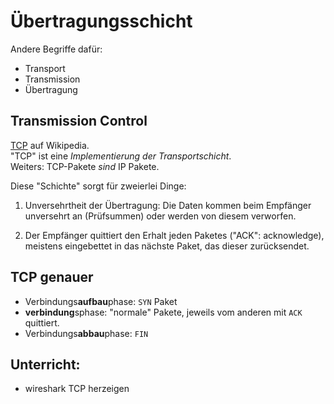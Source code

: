 # Übertragungsschicht

Andere Begriffe dafür:
- Transport
- Transmission
- Übertragung

## Transmission Control

[TCP](https://de.wikipedia.org/wiki/Transmission_Control_Protocol) auf Wikipedia.  
"TCP" ist eine *Implementierung der Transportschicht*.  
Weiters: TCP-Pakete *sind* IP Pakete.

Diese "Schichte" sorgt für zweierlei Dinge:

1. Unversehrtheit der Übertragung: Die Daten kommen beim Empfänger unversehrt an (Prüfsummen) oder werden von diesem verworfen.

2. Der Empfänger quittiert den Erhalt jeden Paketes ("ACK": acknowledge), meistens eingebettet in das nächste Paket, das dieser zurücksendet.

## TCP genauer
- Verbindungs**aufbau**phase: `SYN` Paket
- **verbindung**sphase: "normale" Pakete, jeweils vom anderen mit `ACK` quittiert.
- Verbindungs**abbau**phase: `FIN`

## Unterricht:
- wireshark TCP herzeigen
